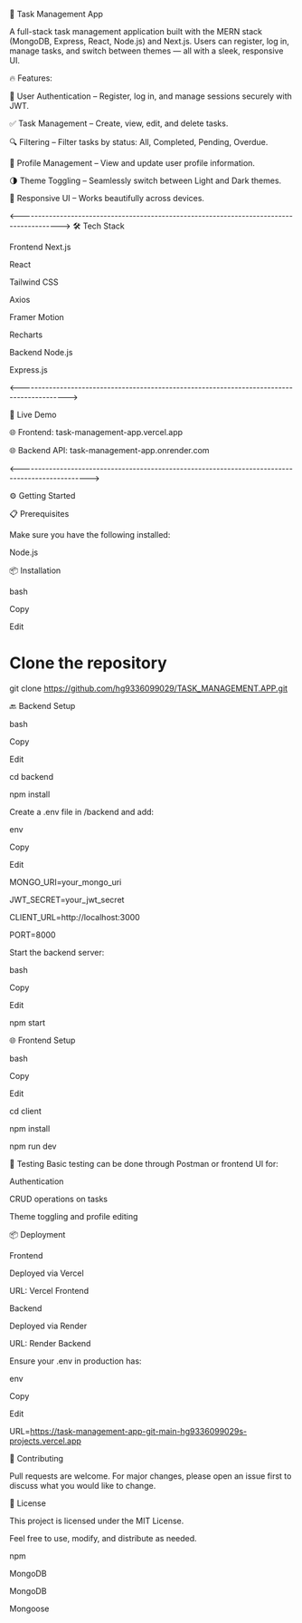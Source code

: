📝 Task Management App

A full-stack task management application built with the MERN stack (MongoDB, Express, React, Node.js) and Next.js. Users can register, log in, manage tasks, and switch between themes — all with a sleek, responsive UI.

🔥 Features:

🔐 User Authentication – Register, log in, and manage sessions securely with JWT.

✅ Task Management – Create, view, edit, and delete tasks.

🔍 Filtering – Filter tasks by status: All, Completed, Pending, Overdue.

👤 Profile Management – View and update user profile information.

🌗 Theme Toggling – Seamlessly switch between Light and Dark themes.

📱 Responsive UI – Works beautifully across devices.

<----------------------------------------------------------------------------------------->
🛠 Tech Stack

Frontend
Next.js

React

Tailwind CSS

Axios

Framer Motion

Recharts

Backend
Node.js

Express.js

<------------------------------------------------------------------------------------------->

🚀 Live Demo

🌐 Frontend: task-management-app.vercel.app

🌐 Backend API: task-management-app.onrender.com

<------------------------------------------------------------------------------------------------->

⚙️ Getting Started

📋 Prerequisites

Make sure you have the following installed:

Node.js

📦 Installation

bash

Copy

Edit

# Clone the repository

git clone https://github.com/hg9336099029/TASK_MANAGEMENT.APP.git

🔙 Backend Setup

bash

Copy

Edit

cd backend

npm install

Create a .env file in /backend and add:

env

Copy

Edit

MONGO_URI=your_mongo_uri

JWT_SECRET=your_jwt_secret

CLIENT_URL=http://localhost:3000

PORT=8000

Start the backend server:

bash

Copy

Edit

npm start

🌐 Frontend Setup

bash

Copy

Edit

cd client

npm install

npm run dev

🧪 Testing
Basic testing can be done through Postman or frontend UI for:

Authentication

CRUD operations on tasks

Theme toggling and profile editing

📦 Deployment

Frontend

Deployed via Vercel

URL: Vercel Frontend

Backend

Deployed via Render

URL: Render Backend

Ensure your .env in production has:

env

Copy

Edit

URL=https://task-management-app-git-main-hg9336099029s-projects.vercel.app

🙌 Contributing

Pull requests are welcome. For major changes, please open an issue first to discuss what you would like to change.

📄 License

This project is licensed under the MIT License.

Feel free to use, modify, and distribute as needed.

npm

MongoDB

MongoDB

Mongoose
